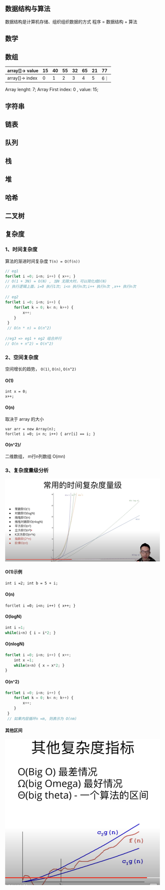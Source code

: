 ## 数据结构与算法
数据结构是计算机存储、组织组织数据的方式
程序 = 数据结构 + 算法


## 数学

## 数组

|array[]-> value| 15 | 40 | 55 | 32 | 65 | 21 | 77 | 
|:--|:--|:--|:--|:--|:--|:--|:--|
|array[]-> index|0|1|2|3|4|5|6｜

Array lenght: 7; Array First index: 0 , value: 15;

## 字符串

## 链表

## 队列

## 栈

## 堆

## 哈希

## 二叉树


## 复杂度

### 1、时间复杂度
算法的渐进时间复杂度 `T(n) = O(f(n))`

```js
// eg1
for(let i =0; i<n; i++) { x++; }
// O(1 + 3N) = O(N) , 当N 无限大时，可以简化成O(N)
// 执行逻辑上面，i=0 执行1次; i<n 执行n次;i++ 执行n次 ,x++ 执行n次

// eg2
for(let i =0; i<n; i++) { 
    for(let k = 0; k< n; k++) {
        x++;
    }
 }
 // O(n * n) = O(n^2)

//eg3 => eg1 + eg2 组合并行
// O(n + n^2) = O(n^2)

```


### 2、空间复杂度
空间增长的趋势， `O(1)`, `O(n)`, `O(n^2)`

#### O(1)
```
int x = 0;
x++;
```

#### O(n)
取决于 array 的大小

```
var arr = new Array(n);
for(let i =0; i< n; i++) { arr[i] == i; }
```

#### O(n^2)/

二维数组， m行n列数组 O(mn)

### 3、复杂度量级分析

![复杂度](../../assets/img/algorithms/alg-fzd-tu.png)

#### O(1)示例

`int i =2; int b = 5 + i;`

#### O(n)

`for(let i =0; i<n; i++) { x++; }`


#### O(logN)

```js
int i =1;
while(i<n) { i = i*2; }
```

#### O(nlogN)
```js
for(let i =0; i<n; i++) { x++; 
    int x =1;
    while(x<n) { x = x*2; }
}
```

#### O(n^2)
```js
for(let i =0; i<n; i++) { 
    for(let k = 0; k< n; k++) {
        x++;
    }
 }
 // 如果内层循环n =m, 则表示为 O(nm)
```
#### 其他区间

![区间](../../assets/img/algorithms/alg-fzd-qj.png)